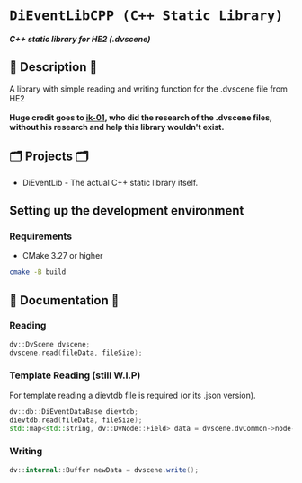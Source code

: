 # `DiEventLibCPP (C++ Static Library)`

**_C++ static library for HE2 (.dvscene)_**

## 📜 Description 📜

A library with simple reading and writing function for the .dvscene file from HE2
</br>
</br>
<b>Huge credit goes to <a href="https://github.com/ik-01">ik-01</a>, who did the research of the .dvscene files, without his research and help this library wouldn't exist.</b>

## 🗂️ Projects 🗂️

- DiEventLib - The actual C++ static library itself.

## Setting up the development environment

### Requirements

- CMake 3.27 or higher

```sh
cmake -B build
```

## 📝 Documentation 📝

### Reading

```c++
dv::DvScene dvscene;
dvscene.read(fileData, fileSize);
```

### Template Reading (still W.I.P)

For template reading a dievtdb file is required (or its .json version).

```c++
dv::db::DiEventDataBase dievtdb;
dievtdb.read(fileData, fileSize);
std::map<std::string, dv::DvNode::Field> data = dvscene.dvCommon->node->getTemplateData(dievtdb);
```

### Writing

```csharp
dv::internal::Buffer newData = dvscene.write();
```
